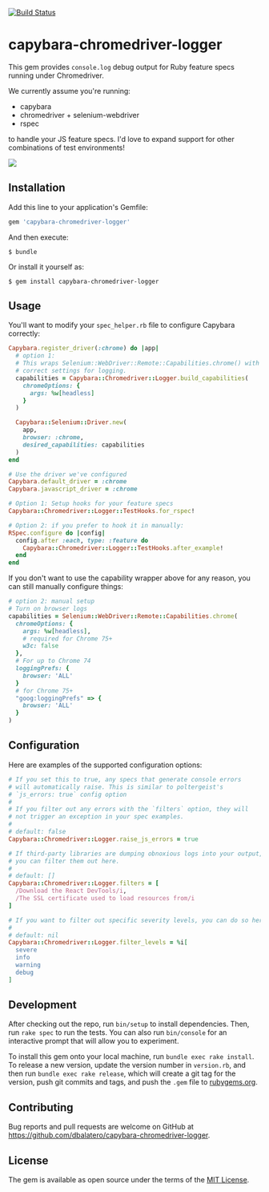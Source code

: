[![Build Status](https://travis-ci.org/dbalatero/capybara-chromedriver-logger.svg?branch=master)](https://travis-ci.org/dbalatero/capybara-chromedriver-logger)

# capybara-chromedriver-logger

This gem provides `console.log` debug output for Ruby feature specs running under Chromedriver.

We currently assume you're running:

* capybara
* chromedriver + selenium-webdriver
* rspec

to handle your JS feature specs. I'd love to expand support for other combinations of test environments!

<img src="https://raw.githubusercontent.com/dbalatero/capybara-chromedriver-logger/master/images/example.png" />

## Installation

Add this line to your application's Gemfile:

```ruby
gem 'capybara-chromedriver-logger'
```

And then execute:

    $ bundle

Or install it yourself as:

    $ gem install capybara-chromedriver-logger

## Usage

You'll want to modify your `spec_helper.rb` file to configure Capybara correctly:

```ruby
Capybara.register_driver(:chrome) do |app|
  # option 1:
  # This wraps Selenium::WebDriver::Remote::Capabilities.chrome() with the
  # correct settings for logging.
  capabilities = Capybara::Chromedriver::Logger.build_capabilities(
    chromeOptions: {
      args: %w[headless]
    }
  )

  Capybara::Selenium::Driver.new(
    app,
    browser: :chrome,
    desired_capabilities: capabilities
  )
end

# Use the driver we've configured
Capybara.default_driver = :chrome
Capybara.javascript_driver = :chrome

# Option 1: Setup hooks for your feature specs
Capybara::Chromedriver::Logger::TestHooks.for_rspec!

# Option 2: if you prefer to hook it in manually:
RSpec.configure do |config|
  config.after :each, type: :feature do
    Capybara::Chromedriver::Logger::TestHooks.after_example!
  end
end
```

If you don't want to use the capability wrapper above for any reason, you can
still manually configure things:

```ruby
# option 2: manual setup
# Turn on browser logs
capabilities = Selenium::WebDriver::Remote::Capabilities.chrome(
  chromeOptions: {
    args: %w[headless],
    # required for Chrome 75+
    w3c: false
  },
  # For up to Chrome 74
  loggingPrefs: {
    browser: 'ALL'
  }
  # for Chrome 75+
  "goog:loggingPrefs" => {
    browser: 'ALL'
  }
)
```

## Configuration

Here are examples of the supported configuration options:

```ruby
# If you set this to true, any specs that generate console errors
# will automatically raise. This is similar to poltergeist's
# `js_errors: true` config option
#
# If you filter out any errors with the `filters` option, they will
# not trigger an exception in your spec examples.
#
# default: false
Capybara::Chromedriver::Logger.raise_js_errors = true

# If third-party libraries are dumping obnoxious logs into your output,
# you can filter them out here.
#
# default: []
Capybara::Chromedriver::Logger.filters = [
  /Download the React DevTools/i,
  /The SSL certificate used to load resources from/i
]

# If you want to filter out specific severity levels, you can do so here:
#
# default: nil
Capybara::Chromedriver::Logger.filter_levels = %i[
  severe
  info
  warning
  debug
]
```

## Development

After checking out the repo, run `bin/setup` to install dependencies. Then, run `rake spec` to run the tests. You can also run `bin/console` for an interactive prompt that will allow you to experiment.

To install this gem onto your local machine, run `bundle exec rake install`. To release a new version, update the version number in `version.rb`, and then run `bundle exec rake release`, which will create a git tag for the version, push git commits and tags, and push the `.gem` file to [rubygems.org](https://rubygems.org).

## Contributing

Bug reports and pull requests are welcome on GitHub at https://github.com/dbalatero/capybara-chromedriver-logger.

## License

The gem is available as open source under the terms of the [MIT License](https://opensource.org/licenses/MIT).

